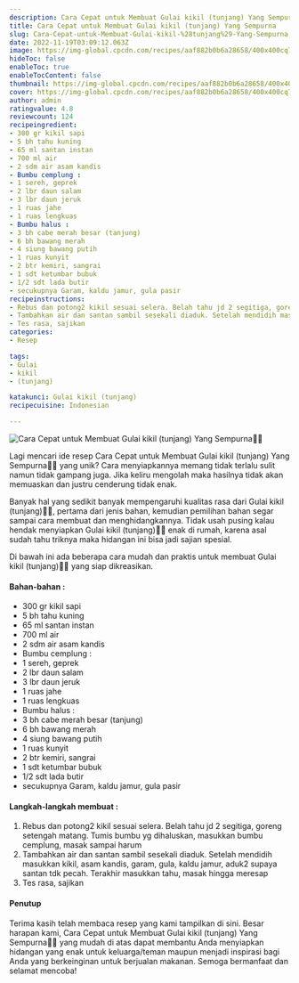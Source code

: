 ```yaml
---
description: Cara Cepat untuk Membuat Gulai kikil (tunjang) Yang Sempurna"
title: Cara Cepat untuk Membuat Gulai kikil (tunjang) Yang Sempurna
slug: Cara-Cepat-untuk-Membuat-Gulai-kikil-%28tunjang%29-Yang-Sempurna
date: 2022-11-19T03:09:12.063Z
image: https://img-global.cpcdn.com/recipes/aaf882b0b6a28658/400x400cq70/photo.jpg
hideToc: false
enableToc: true
enableTocContent: false
thumbnail: https://img-global.cpcdn.com/recipes/aaf882b0b6a28658/400x400cq70/photo.jpg
cover: https://img-global.cpcdn.com/recipes/aaf882b0b6a28658/400x400cq70/photo.jpg
author: admin
ratingvalue: 4.8
reviewcount: 124
recipeingredient:
- 300 gr kikil sapi
- 5 bh tahu kuning
- 65 ml santan instan
- 700 ml air
- 2 sdm air asam kandis
- Bumbu cemplung :
- 1 sereh, geprek
- 2 lbr daun salam
- 3 lbr daun jeruk
- 1 ruas jahe
- 1 ruas lengkuas
- Bumbu halus :
- 3 bh cabe merah besar (tanjung)
- 6 bh bawang merah
- 4 siung bawang putih
- 1 ruas kunyit
- 2 btr kemiri, sangrai
- 1 sdt ketumbar bubuk
- 1/2 sdt lada butir
- secukupnya Garam, kaldu jamur, gula pasir
recipeinstructions:
- Rebus dan potong2 kikil sesuai selera. Belah tahu jd 2 segitiga, goreng setengah matang. Tumis bumbu yg dihaluskan, masukkan bumbu cemplung, masak sampai harum
- Tambahkan air dan santan sambil sesekali diaduk. Setelah mendidih masukkan kikil, asam kandis, garam, gula, kaldu jamur, aduk2 supaya santan tdk pecah. Terakhir masukkan tahu, masak hingga meresap
- Tes rasa, sajikan
categories:
- Resep

tags:
- Gulai
- kikil
- (tunjang)

katakunci: Gulai kikil (tunjang)
recipecuisine: Indonesian

---
```


![Cara Cepat untuk Membuat Gulai kikil (tunjang) Yang Sempurna👩‍🍳](https://img-global.cpcdn.com/recipes/aaf882b0b6a28658/400x400cq70/photo.jpg)

Lagi mencari ide resep Cara Cepat untuk Membuat Gulai kikil (tunjang) Yang Sempurna👩‍🍳 yang unik? Cara menyiapkannya memang tidak terlalu sulit namun tidak gampang juga. Jika keliru mengolah maka hasilnya tidak akan memuaskan dan justru cenderung tidak enak.

Banyak hal yang sedikit banyak mempengaruhi kualitas rasa dari Gulai kikil (tunjang)👩‍🍳, pertama dari jenis bahan, kemudian pemilihan bahan segar sampai cara membuat dan menghidangkannya. Tidak usah pusing kalau hendak menyiapkan Gulai kikil (tunjang)👩‍🍳 enak di rumah, karena asal sudah tahu triknya maka hidangan ini bisa jadi sajian spesial.

Di bawah ini ada beberapa cara mudah dan praktis untuk membuat Gulai kikil (tunjang)👩‍🍳 yang siap dikreasikan.

<!--inarticleads1-->

#### Bahan-bahan :

- 300 gr kikil sapi
- 5 bh tahu kuning
- 65 ml santan instan
- 700 ml air
- 2 sdm air asam kandis
- Bumbu cemplung :
- 1 sereh, geprek
- 2 lbr daun salam
- 3 lbr daun jeruk
- 1 ruas jahe
- 1 ruas lengkuas
- Bumbu halus :
- 3 bh cabe merah besar (tanjung)
- 6 bh bawang merah
- 4 siung bawang putih
- 1 ruas kunyit
- 2 btr kemiri, sangrai
- 1 sdt ketumbar bubuk
- 1/2 sdt lada butir
- secukupnya Garam, kaldu jamur, gula pasir

<!--inarticleads2-->

#### Langkah-langkah membuat :

1. Rebus dan potong2 kikil sesuai selera. Belah tahu jd 2 segitiga, goreng setengah matang. Tumis bumbu yg dihaluskan, masukkan bumbu cemplung, masak sampai harum
1. Tambahkan air dan santan sambil sesekali diaduk. Setelah mendidih masukkan kikil, asam kandis, garam, gula, kaldu jamur, aduk2 supaya santan tdk pecah. Terakhir masukkan tahu, masak hingga meresap
1. Tes rasa, sajikan

#### Penutup

Terima kasih telah membaca resep yang kami tampilkan di sini. Besar harapan kami, Cara Cepat untuk Membuat Gulai kikil (tunjang) Yang Sempurna👩‍🍳 yang mudah di atas dapat membantu Anda menyiapkan hidangan yang enak untuk keluarga/teman maupun menjadi inspirasi bagi Anda yang berkeinginan untuk berjualan makanan. Semoga bermanfaat dan selamat mencoba!